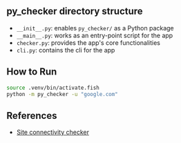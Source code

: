 
## py_checker directory structure

- `__init__.py`: enables `py_checker/` as a Python package 
- `__main__.py`: works as an entry-point script for the app
- `checker.py`: provides the app's core functionalities
- `cli.py`: contains the cli for the app


## How to Run
```bash
source .venv/bin/activate.fish
python -m py_checker -u "google.com"
```


## References
- [Site connectivity checker](https://realpython.com/site-connectivity-checker-python/)
